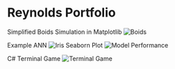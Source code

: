 # Reynolds Portfolio


Simplified Boids Simulation in Matplotlib
![Boids](https://github.com/MahonriReynolds/Portfolio/blob/main/python_projects/simplified_boids/boids.gif)


Example ANN
![Iris Seaborn Plot](https://github.com/MahonriReynolds/Portfolio/blob/main/python_projects/ann_example/pairplot.png)
![Model Performance](https://github.com/MahonriReynolds/Portfolio/blob/main/python_projects/ann_example/model_performance.png)


C# Terminal Game
![Terminal Game](https://github.com/MahonriReynolds/Portfolio/blob/main/other_projects/C#/TerminalGame/game.gif)